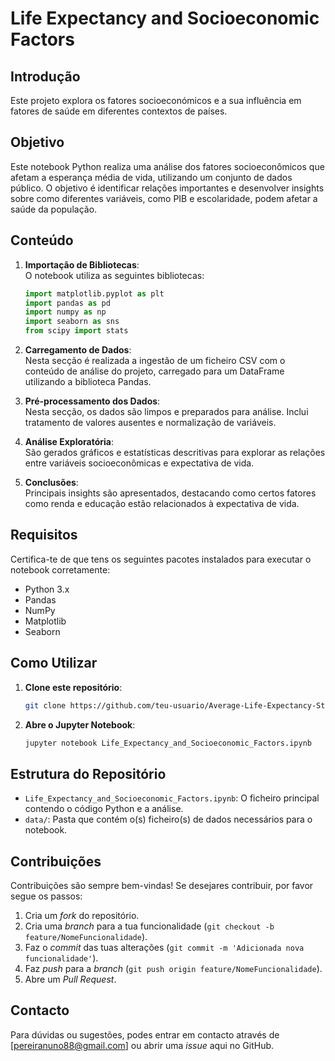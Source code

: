 
# Life Expectancy and Socioeconomic Factors

## Introdução
Este projeto explora os fatores socioeconómicos e a sua influência em fatores de saúde em diferentes contextos de países.

## Objetivo
Este notebook Python realiza uma análise dos fatores socioeconômicos que afetam a esperança média de vida, utilizando um conjunto de dados público. O objetivo é identificar relações importantes e desenvolver insights sobre como diferentes variáveis, como PIB e escolaridade, podem afetar a saúde da população.

## Conteúdo

1. **Importação de Bibliotecas**:  
   O notebook utiliza as seguintes bibliotecas:
   ```python
   import matplotlib.pyplot as plt
   import pandas as pd
   import numpy as np
   import seaborn as sns
   from scipy import stats
   ```

2. **Carregamento de Dados**:  
   Nesta secção é realizada a ingestão de um ficheiro CSV com o conteúdo de análise do projeto, carregado para um DataFrame utilizando a biblioteca Pandas.

3. **Pré-processamento dos Dados**:  
   Nesta secção, os dados são limpos e preparados para análise. Inclui tratamento de valores ausentes e normalização de variáveis.

4. **Análise Exploratória**:  
   São gerados gráficos e estatísticas descritivas para explorar as relações entre variáveis socioeconômicas e expectativa de vida.

5. **Conclusões**:  
   Principais insights são apresentados, destacando como certos fatores como renda e educação estão relacionados à expectativa de vida.

## Requisitos

Certifica-te de que tens os seguintes pacotes instalados para executar o notebook corretamente:

- Python 3.x
- Pandas
- NumPy
- Matplotlib
- Seaborn


## Como Utilizar

1. **Clone este repositório**:
   ```bash
   git clone https://github.com/teu-usuario/Average-Life-Expectancy-Study-socioeconomic-factors.git
   ```

2. **Abre o Jupyter Notebook**:
   ```bash
   jupyter notebook Life_Expectancy_and_Socioeconomic_Factors.ipynb
   ```

## Estrutura do Repositório

- `Life_Expectancy_and_Socioeconomic_Factors.ipynb`: O ficheiro principal contendo o código Python e a análise.
- `data/`: Pasta que contém o(s) ficheiro(s) de dados necessários para o notebook.

## Contribuições

Contribuições são sempre bem-vindas! Se desejares contribuir, por favor segue os passos:

1. Cria um *fork* do repositório.
2. Cria uma *branch* para a tua funcionalidade (`git checkout -b feature/NomeFuncionalidade`).
3. Faz o *commit* das tuas alterações (`git commit -m 'Adicionada nova funcionalidade'`).
4. Faz *push* para a *branch* (`git push origin feature/NomeFuncionalidade`).
5. Abre um *Pull Request*.

## Contacto

Para dúvidas ou sugestões, podes entrar em contacto através de [pereiranuno88@gmail.com] ou abrir uma *issue* aqui no GitHub.
